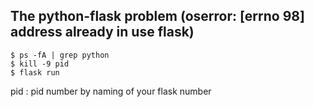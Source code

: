 ## The python-flask problem (oserror: [errno 98] address already in use flask)  

    $ ps -fA | grep python  
    $ kill -9 pid  
    $ flask run  
pid : pid number by naming of your flask number  


<!--stackedit_data:
eyJoaXN0b3J5IjpbLTc3NzMyNzAzMV19
-->